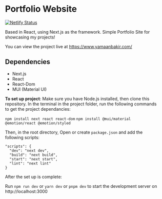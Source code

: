 # Portfolio Website

[![Netlify Status](https://api.netlify.com/api/v1/badges/a2d903e8-a706-40ca-a3e3-52958e4069c1/deploy-status)](https://app.netlify.com/sites/focused-euclid-9e5cfd/deploys)

Based in React, using Next.js as the framework. Simple Portfolio Site for showcasing my projects!

You can view the project live at https://www.yamaanbakir.com/ 

## Dependencies

- Next.js
- React
- React-Dom
- MUI (Material UI)

**To set up project**: Make sure you have Node.js installed, then clone this repository. In the terminal in the project folder, run the following commands to get the project dependancies:

`npm install next react react-dom`
`npm install @mui/material @emotion/react @emotion/styled`

Then, in the root directory, Open or create `package.json` and add the following scripts:

```
"scripts": {
  "dev": "next dev",
  "build": "next build",
  "start": "next start",
  "lint": "next lint"
}
```

After the set up is complete:

Run `npm run dev` or `yarn dev` or `pnpm dev` to start the development server on http://localhost:3000
